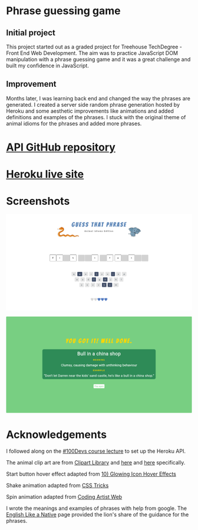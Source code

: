 # Phrase guessing game

## Initial project
This project started out as a graded project for Treehouse TechDegree - Front End Web Development. The aim was to practice JavaScript DOM manipulation with a phrase guessing game and it was a great challenge and built my confidence in JavaScript.

## Improvement
Months later, I was learning back end and changed the way the phrases are generated. I created a server side random phrase generation hosted by Heroku and some aesthetic improvements like animations and added definitions and examples of the phrases. I stuck with the original theme of animal idioms for the phrases and added more phrases.

# [API GitHub repository](https://github.com/michagodfrey/phrase-api)

# [Heroku live site](https://random-phrase.herokuapp.com/)

# Screenshots

![Playing page](./images/guess-that-phrase.png)

![Win overlay](./images/guess-that-phrase-win.png)

# Acknowledgements
I followed along on the [#100Devs course lecture](https://www.twitch.tv/videos/1316131994) to set up the Heroku API.

The animal clip art are from [Clipart Library](http://clipart-library.com/) and [here](http://clipart-library.com/clipart/orange-snake-cliparts_13.htm) and [here](http://clipart-library.com/clip-art/elephant-clipart-transparent-3.htm) specifically.

Start button hover effect adapted from [10) Glowing Icon Hover Effects](https://www.proglobalbusinesssolutions.com/css-hover-effects/)

Shake animation adapted from [CSS Tricks](https://css-tricks.com/snippets/css/shake-css-keyframe-animation/)

Spin animation adapted from [Coding Artist Web](https://codingartistweb.com/2021/05/flip-a-coin-html-css-javascript/)

I wrote the meanings and examples of phrases with help from google. The [English Like a Native](https://englishlikeanative.co.uk/30-animal-idioms/) page provided the lion's share of the guidance for the phrases.
